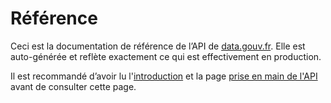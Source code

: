 # Référence

Ceci est la documentation de référence de l’API de [data.gouv.fr](https://www.data.gouv.fr/). Elle est auto-générée et reflète exactement ce qui est effectivement en production.

Il est recommandé d’avoir lu l'[introduction](../) et la page [prise en main de l'API](../prise-en-main-de-lapi.md) avant de consulter cette page.
